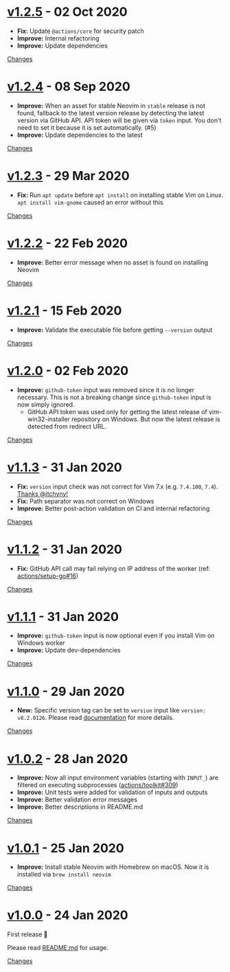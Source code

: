 <a name="v1.2.5"></a>
# [v1.2.5](https://github.com/rhysd/action-setup-vim/releases/tag/v1.2.5) - 02 Oct 2020

- **Fix:** Update `@actions/core` for security patch
- **Improve:** Internal refactoring
- **Improve:** Update dependencies

[Changes][v1.2.5]


<a name="v1.2.4"></a>
# [v1.2.4](https://github.com/rhysd/action-setup-vim/releases/tag/v1.2.4) - 08 Sep 2020

- **Improve:** When an asset for stable Neovim in `stable` release is not found, fallback to the latest version release by detecting the latest version via GitHub API. API token will be given via `token` input. You don't need to set it because it is set automatically. (#5)
- **Improve:** Update dependencies to the latest

[Changes][v1.2.4]


<a name="v1.2.3"></a>
# [v1.2.3](https://github.com/rhysd/action-setup-vim/releases/tag/v1.2.3) - 29 Mar 2020

- **Fix:** Run `apt update` before `apt install` on installing stable Vim on Linux. `apt install vim-gnome` caused an error without this

[Changes][v1.2.3]


<a name="v1.2.2"></a>
# [v1.2.2](https://github.com/rhysd/action-setup-vim/releases/tag/v1.2.2) - 22 Feb 2020

- **Improve:** Better error message when no asset is found on installing Neovim

[Changes][v1.2.2]


<a name="v1.2.1"></a>
# [v1.2.1](https://github.com/rhysd/action-setup-vim/releases/tag/v1.2.1) - 15 Feb 2020

- **Improve:** Validate the executable file before getting `--version` output

[Changes][v1.2.1]


<a name="v1.2.0"></a>
# [v1.2.0](https://github.com/rhysd/action-setup-vim/releases/tag/v1.2.0) - 02 Feb 2020

- **Improve:** `github-token` input was removed since it is no longer necessary. This is not a breaking change since `github-token` input is now simply ignored.
  - GitHub API token was used only for getting the latest release of vim-win32-installer repository on Windows. But now the latest release is detected from redirect URL.

[Changes][v1.2.0]


<a name="v1.1.3"></a>
# [v1.1.3](https://github.com/rhysd/action-setup-vim/releases/tag/v1.1.3) - 31 Jan 2020

- **Fix:** `version` input check was not correct for Vim 7.x (e.g. `7.4.100`, `7.4`). [Thanks @itchyny!](https://github.com/rhysd/action-setup-vim/pull/1)
- **Fix:** Path separator was not correct on Windows
- **Improve:** Better post-action validation on CI and internal refactoring

[Changes][v1.1.3]


<a name="v1.1.2"></a>
# [v1.1.2](https://github.com/rhysd/action-setup-vim/releases/tag/v1.1.2) - 31 Jan 2020

- **Fix:** GitHub API call may fail relying on IP address of the worker (ref: [actions/setup-go#16](https://github.com/actions/setup-go/issues/16))

[Changes][v1.1.2]


<a name="v1.1.1"></a>
# [v1.1.1](https://github.com/rhysd/action-setup-vim/releases/tag/v1.1.1) - 31 Jan 2020

- **Improve:** `github-token` input is now optional even if you install Vim on Windows worker
- **Improve:** Update dev-dependencies

[Changes][v1.1.1]


<a name="v1.1.0"></a>
# [v1.1.0](https://github.com/rhysd/action-setup-vim/releases/tag/v1.1.0) - 29 Jan 2020

- **New:** Specific version tag can be set to `version` input like `version: v8.2.0126`. Please read [documentation](https://github.com/rhysd/action-setup-vim#readme) for more details.

[Changes][v1.1.0]


<a name="v1.0.2"></a>
# [v1.0.2](https://github.com/rhysd/action-setup-vim/releases/tag/v1.0.2) - 28 Jan 2020

- **Improve:** Now all input environment variables (starting with `INPUT_`) are filtered on executing subprocesses ([actions/toolkit#309](https://github.com/actions/toolkit/issues/309))
- **Improve:** Unit tests were added for validation of inputs and outputs
- **Improve:** Better validation error messages
- **Improve:** Better descriptions in README.md

[Changes][v1.0.2]


<a name="v1.0.1"></a>
# [v1.0.1](https://github.com/rhysd/action-setup-vim/releases/tag/v1.0.1) - 25 Jan 2020

- **Improve:** Install stable Neovim with Homebrew on macOS. Now it is installed via `brew install neovim`

[Changes][v1.0.1]


<a name="v1.0.0"></a>
# [v1.0.0](https://github.com/rhysd/action-setup-vim/releases/tag/v1.0.0) - 24 Jan 2020

First release :tada:

Please read [README.md](https://github.com/rhysd/action-setup-vim#readme) for usage.

[Changes][v1.0.0]


[v1.2.5]: https://github.com/rhysd/action-setup-vim/compare/v1.2.4...v1.2.5
[v1.2.4]: https://github.com/rhysd/action-setup-vim/compare/v1.2.3...v1.2.4
[v1.2.3]: https://github.com/rhysd/action-setup-vim/compare/v1.2.2...v1.2.3
[v1.2.2]: https://github.com/rhysd/action-setup-vim/compare/v1.2.1...v1.2.2
[v1.2.1]: https://github.com/rhysd/action-setup-vim/compare/v1.2.0...v1.2.1
[v1.2.0]: https://github.com/rhysd/action-setup-vim/compare/v1.1.3...v1.2.0
[v1.1.3]: https://github.com/rhysd/action-setup-vim/compare/v1.1.2...v1.1.3
[v1.1.2]: https://github.com/rhysd/action-setup-vim/compare/v1.1.1...v1.1.2
[v1.1.1]: https://github.com/rhysd/action-setup-vim/compare/v1.1.0...v1.1.1
[v1.1.0]: https://github.com/rhysd/action-setup-vim/compare/v1.0.2...v1.1.0
[v1.0.2]: https://github.com/rhysd/action-setup-vim/compare/v1.0.1...v1.0.2
[v1.0.1]: https://github.com/rhysd/action-setup-vim/compare/v1.0.0...v1.0.1
[v1.0.0]: https://github.com/rhysd/action-setup-vim/tree/v1.0.0

 <!-- Generated by changelog-from-release -->
